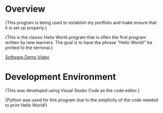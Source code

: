 # Overview

{This program is being used to establish my portfolio and make ensure that it is set up properly.}

{This is the classic Hello World program that is often the first program written by new learners. The goal is to have the phrase "Hello World!" be printed to the terminal.}

[Software Demo Video](https://youtu.be/9mEk1a0kgNc)

# Development Environment

{This was developed using Visual Studio Code as the code editor.}

{Python was used for this program due to the simplicity of the code needed to print Hello World!}